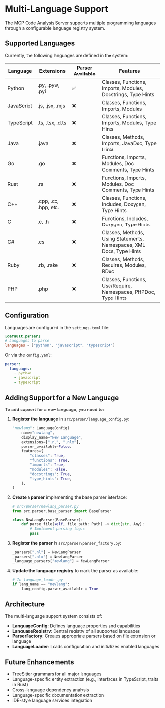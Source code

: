 # Multi-Language Support

The MCP Code Analysis Server supports multiple programming languages through a configurable language registry system.

## Supported Languages

Currently, the following languages are defined in the system:

| Language | Extensions | Parser Available | Features |
|----------|------------|------------------|----------|
| Python | .py, .pyw, .pyi | ✅ | Classes, Functions, Imports, Modules, Docstrings, Type Hints |
| JavaScript | .js, .jsx, .mjs | ❌ | Classes, Functions, Imports, Modules |
| TypeScript | .ts, .tsx, .d.ts | ❌ | Classes, Functions, Imports, Modules, Type Hints |
| Java | .java | ❌ | Classes, Methods, Imports, JavaDoc, Type Hints |
| Go | .go | ❌ | Functions, Imports, Modules, Doc Comments, Type Hints |
| Rust | .rs | ❌ | Functions, Imports, Modules, Doc Comments, Type Hints |
| C++ | .cpp, .cc, .hpp, etc. | ❌ | Classes, Functions, Includes, Doxygen, Type Hints |
| C | .c, .h | ❌ | Functions, Includes, Doxygen, Type Hints |
| C# | .cs | ❌ | Classes, Methods, Using Statements, Namespaces, XML Docs, Type Hints |
| Ruby | .rb, .rake | ❌ | Classes, Methods, Requires, Modules, RDoc |
| PHP | .php | ❌ | Classes, Functions, Use/Require, Namespaces, PHPDoc, Type Hints |

## Configuration

Languages are configured in the `settings.toml` file:

```toml
[default.parser]
# Languages to parse
languages = ["python", "javascript", "typescript"]
```

Or via the `config.yaml`:

```yaml
parser:
  languages:
    - python
    - javascript
    - typescript
```

## Adding Support for a New Language

To add support for a new language, you need to:

1. **Register the language** in `src/parser/language_config.py`:
   ```python
   "newlang": LanguageConfig(
       name="newlang",
       display_name="New Language",
       extensions=[".nl", ".nlx"],
       parser_available=False,
       features={
           "classes": True,
           "functions": True,
           "imports": True,
           "modules": False,
           "docstrings": True,
           "type_hints": True,
       },
   )
   ```

2. **Create a parser** implementing the base parser interface:
   ```python
   # src/parser/newlang_parser.py
   from src.parser.base_parser import BaseParser

   class NewLangParser(BaseParser):
       def parse_file(self, file_path: Path) -> dict[str, Any]:
           # Implement parsing logic
           pass
   ```

3. **Register the parser** in `src/parser/parser_factory.py`:
   ```python
   _parsers[".nl"] = NewLangParser
   _parsers[".nlx"] = NewLangParser
   _language_parsers["newlang"] = NewLangParser
   ```

4. **Update the language registry** to mark the parser as available:
   ```python
   # In language_loader.py
   if lang_name == "newlang":
       lang_config.parser_available = True
   ```

## Architecture

The multi-language support system consists of:

- **LanguageConfig**: Defines language properties and capabilities
- **LanguageRegistry**: Central registry of all supported languages
- **ParserFactory**: Creates appropriate parsers based on file extension or language
- **LanguageLoader**: Loads configuration and initializes enabled languages

## Future Enhancements

- TreeSitter grammars for all major languages
- Language-specific entity extraction (e.g., interfaces in TypeScript, traits in Rust)
- Cross-language dependency analysis
- Language-specific documentation extraction
- IDE-style language services integration
